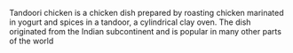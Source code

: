 Tandoori chicken is a chicken dish prepared by roasting chicken marinated in yogurt and spices in a tandoor, a cylindrical clay oven. The dish originated from the Indian subcontinent and is popular in many other parts of the world